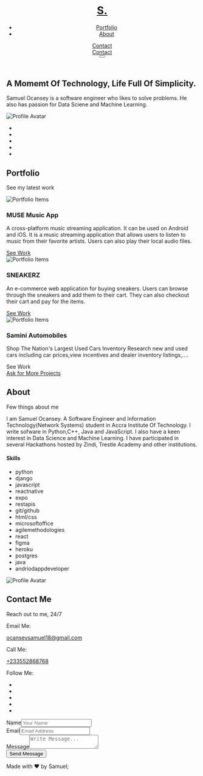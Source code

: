 <!DOCTYPE html>
<div id="root"><div class="elrich" style=""><header class="header"><div class="animate__animated animate__slideInDown"><div class="container"><h1 class="header__logo"><a href="https://khophisammy.devfolio.io/"> S.</a></h1><nav class="navigation "><ul><li><a href="https://khophisammy.devfolio.io/#portfolio">Portfolio</a></li><li><a href="https://khophisammy.devfolio.io/#about">About</a></li></ul><a class="btn btn--main" href="https://khophisammy.devfolio.io/#contact">Contact <i class="bi bi-arrow-right"></i></a></nav><div class="header__resume"><a class="btn btn--main" href="https://khophisammy.devfolio.io/#contact">Contact <i class="bi bi-arrow-right"></i></a></div><div class="header__mobile"><button id="navigation-button"><i class="bi bi-list"></i></button></div></div></div></header><section class="hero"><div class="container"><div class="hero__wrapper"><h1 class="hero__title animate__animated animate__slideInUp">A Momemt Of Technology,  Life Full Of Simplicity.</h1><p class="hero__content animate__animated animate__slideInUp">Samuel Ocansey is a software engineer who likes to solve problems. He also has passion for Data Sciene and Machine Learning.</p><div class="hero__img" style="background-image: url(&quot;/static/media/curve.975c40bc.png&quot;);"><div class="hero__imgCircle animate__animated animate__slideInUp"><img src="./devfolio _ Create professional-grade portfolio website_files/ye0kxBKvt2gT-2tkvY8ly.jpg" alt="Profile Avatar"></div></div><div class="hero__social animate__animated animate__slideInUp"><ul class="social animate__animated animate__slideInLeft"><li><a href="https://web.facebook.com/samuel.kofiocansey/" target="_blank" rel="noreferrer"><i class="bi bi-facebook"></i></a></li><li><a href="https://www.instagram.com/khophi_sammy/" target="_blank" rel="noreferrer"><i class="bi bi-instagram"></i></a></li><li><a href="https://www.linkedin.com/in/samuel-ocansey-a7a007228/" target="_blank" rel="noreferrer"><i class="bi bi-linkedin"></i></a></li><li><a href="https://github.com/khophisammy" target="_blank" rel="noreferrer"><i class="bi bi-github"></i></a></li><li><a href="https://twitter.com/SamuelOcansey18" target="_blank" rel="noreferrer"><i class="bi bi-twitter"></i></a></li></ul></div></div></div></section><section class="section animate__animated animate__slideInUp" id="portfolio"><div class="container"><div class="section__header section__header--center"><h2 class="section__title">Portfolio</h2><p class="section__subtitle">See my latest work</p></div><div class="portfolio"><div class="portfolio__box"><div class="portfolio__img"><img src="./devfolio _ Create professional-grade portfolio website_files/sfTIryzjZUaG3ZZIgCigQ.png" alt="Portfolio Items"></div><div class="portfolio__info"><h3 class="portfolio__title">MUSE Music App</h3><p class="portfolio__content">A cross-platform music streaming application. It can be used on Android and iOS. It is a music streaming application that allows users to listen to music from their favorite artists. Users can also play their local audio files.</p><a class="portfolio__link" target="_blank" rel="noreferrer" href="https://musebeta.herokuapp.com/musebpublic/download_apk/">See Work <i class="bi bi-arrow-right"></i></a></div></div><div class="portfolio__box"><div class="portfolio__img"><img src="./devfolio _ Create professional-grade portfolio website_files/PIODNJ2uPG0Y-yaew7dEs.png" alt="Portfolio Items"></div><div class="portfolio__info"><h3 class="portfolio__title">                   SNEAKERZ </h3><p class="portfolio__content">An e-commerce web application for buying sneakers. Users can browse through the sneakers and add them to their cart. They can also checkout their cart and pay for the items.</p><a class="portfolio__link" target="_blank" rel="noreferrer" href="http://sneakerz1.herokuapp.com/">See Work <i class="bi bi-arrow-right"></i></a></div></div><div class="portfolio__box"><div class="portfolio__img"><img src="./devfolio _ Create professional-grade portfolio website_files/0Gmcmww191XamJf1UA828.png" alt="Portfolio Items"></div><div class="portfolio__info"><h3 class="portfolio__title">Samini Automobiles</h3><p class="portfolio__content">Shop The Nation's Largest Used Cars Inventory
Research new and used cars including car prices,view incentives and dealer inventory listings,....</p><a class="portfolio__link" target="_blank" rel="noreferrer">See Work <i class="bi bi-arrow-right"></i></a></div></div></div><div class="section__footer"><a href="https://khophisammy.devfolio.io/#contact">Ask for More Projects<i class="bi bi-arrow-right"></i></a></div></div></section><section class="section" id="about"><div class="container"><div class="about"><div class="about__left"><div class="section__header"><h2 class="section__title">About</h2><p class="section__subtitle">Few things about me</p></div><p class="about__bio">I am Samuel Ocansey. A Software Engineer and Information  Technology(Network Systems) student in Accra Institute Of Technology. I write sofware in Python,C++, Java and JavaScript. I also have a keen interest in Data Science and Machine Learning. I have participated in several Hackathons hosted by Zindi, Trestle Academy and other institutions.</p><h4 class="about__skillsTitle">Skills</h4><ul class="about__skillsList"><li>python</li><li>django</li><li>javascript</li><li>reactnative</li><li>expo</li><li>restapis</li><li>git/github</li><li>html/css</li><li>microsoftoffice</li><li>agilemethodologies</li><li>react</li><li>figma</li><li>heroku</li><li>postgres</li><li>java</li><li>andriodappdeveloper</li></ul></div><div class="about__right"><img src="./devfolio _ Create professional-grade portfolio website_files/avatar.8230d94d.png" alt="Profile Avatar"></div></div></div></section><section class="section" id="contact"><div class="container"><div class="contact"><div class="contact__left"><div class="section__header"><h2 class="section__title">Contact Me</h2><p class="section__subtitle">Reach out to me, 24/7</p></div><div class="contact__info"><p>Email Me:</p><a href="mailto:ocanseysamuel18@gmail.com">ocanseysamuel18@gmail.com</a></div><div class="contact__info"><p>Call Me:</p><a href="tel:+233552868768">+233552868768</a></div><div class="contact__info"><p>Follow Me:</p><ul class="social animate__animated animate__slideInLeft"><li><a href="https://web.facebook.com/samuel.kofiocansey/" target="_blank" rel="noreferrer"><i class="bi bi-facebook"></i></a></li><li><a href="https://www.instagram.com/khophi_sammy/" target="_blank" rel="noreferrer"><i class="bi bi-instagram"></i></a></li><li><a href="https://www.linkedin.com/in/samuel-ocansey-a7a007228/" target="_blank" rel="noreferrer"><i class="bi bi-linkedin"></i></a></li><li><a href="https://github.com/khophisammy" target="_blank" rel="noreferrer"><i class="bi bi-github"></i></a></li><li><a href="https://twitter.com/SamuelOcansey18" target="_blank" rel="noreferrer"><i class="bi bi-twitter"></i></a></li></ul></div></div><div class="contact__right"><p class="contact__alert"></p><form class="contact__form"><div class="contact__fields"><label for="name">Name</label><input type="name" name="name" id="name" placeholder="Your Name" value=""></div><div class="contact__fields"><label for="email">Email</label><input type="email" name="email" id="email" placeholder="Email Address" value=""></div><div class="contact__fields"><label for="message">Message</label><textarea name="message" id="message" placeholder="Write Message..." data-gramm="false" wt-ignore-input="true"></textarea></div><div class="contact__fields"><button class="btn btn--main" type="submit">Send Message <i class="bi bi-arrow-right"></i></button></div></form></div></div></div></section><footer class="footer"><div class="footer__copyright"><p>Made with ♥ by Samuel;
